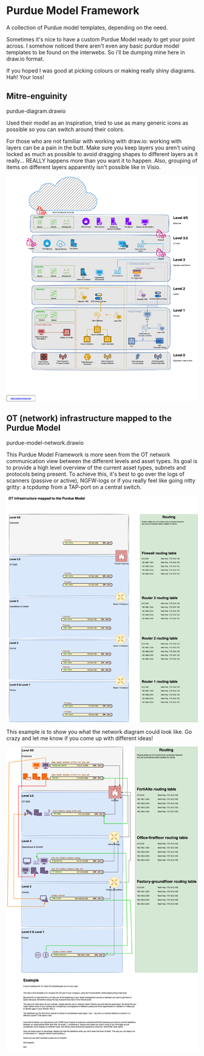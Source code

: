 # Purdue Model Framework

A collection of Purdue model templates, depending on the need.

Sometimes it's nice to have a custom Purdue Model ready to get your point across.
I somehow noticed there aren't even any basic purdue model templates to be found on the interwebs. So i'll be dumping mine here in draw.io format.

If you hoped I was good at picking colours or making really shiny diagrams. Hah! Your loss!

## Mitre-enguinity
purdue-diagram.drawio

Used their model as an inspiration, tried to use as many generic icons as possible so you can switch around their colors.

For those who are not familiar with working with draw.io: working with layers can be a pain in the butt. Make sure you keep layers you aren't using locked as much as possible to avoid dragging shapes to different layers as it really... REALLY happens more than you want it to happen. Also, grouping of items on different layers apparently isn't possible like in Visio.

![image](purdue-diagram.png)

## OT (network) infrastructure mapped to the Purdue Model

purdue-model-network.drawio

This Purdue Model Framework is more seen from the OT network communication view between the different levels and asset types. Its goal is to provide a high level overview of the current asset types, subnets and protocols being present. To achieve this, it's best to go over the logs of scanners (passive or active), NGFW-logs or if you really feel like going nitty gritty: a tcpdump from a TAP-port on a central switch.

![image](purdue-model-network-Purdue-Model.drawio.png)

This example is to show you what the network diagram could look like. Go crazy and let me know if you come up with different ideas!

![image](purdue-model-network-Example.drawio.png)
